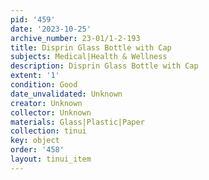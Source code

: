 ```yaml
---
pid: '459'
date: '2023-10-25'
archive_number: 23-01/1-2-193
title: Disprin Glass Bottle with Cap
subjects: Medical|Health & Wellness
description: Disprin Glass Bottle with Cap
extent: '1'
condition: Good
date_unvalidated: Unknown
creator: Unknown
collector: Unknown
materials: Glass|Plastic|Paper
collection: tinui
key: object
order: '458'
layout: tinui_item
---
```


